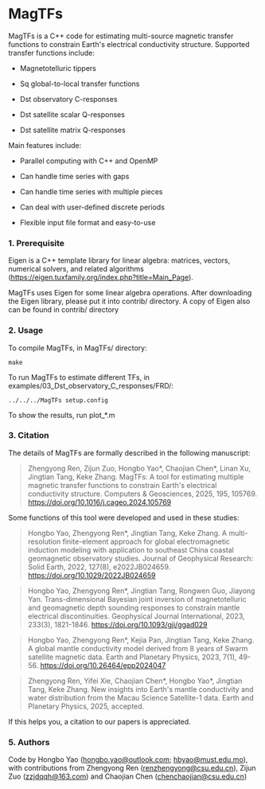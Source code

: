 # MagTFs
MagTFs is a C++ code for estimating multi-source magnetic transfer functions to constrain Earth's electrical conductivity structure. Supported transfer functions include:

- Magnetotelluric tippers

- Sq global-to-local transfer functions

- Dst observatory C-responses

- Dst satellite scalar Q-responses

- Dst satellite matrix Q-responses

Main features include:

- Parallel computing with C++ and OpenMP

- Can handle time series with gaps

- Can handle time series with multiple pieces

- Can deal with user-defined discrete periods

- Flexible input file format and easy-to-use

### 1. Prerequisite
Eigen is a C++ template library for linear algebra: matrices, vectors, numerical solvers, and related algorithms (https://eigen.tuxfamily.org/index.php?title=Main_Page).

MagTFs uses Eigen for some linear algebra operations. After downloading the Eigen library, please put it into contrib/ directory. A copy of Eigen also can be found in contrib/ directory

### 2. Usage
To compile MagTFs, in MagTFs/ directory:

```
make
```

To run MagTFs to estimate different TFs, in examples/03_Dst_observatory_C_responses/FRD/:

```
../../../MagTFs setup.config
```

To show the results, run plot_*.m

### 3. Citation

The details of MagTFs are formally described in the following manuscript:

> Zhengyong Ren, Zijun Zuo, Hongbo Yao*, Chaojian Chen*, Linan Xu, Jingtian Tang, Keke Zhang. MagTFs: A tool for estimating multiple magnetic transfer functions to constrain Earth's electrical conductivity structure. Computers & Geosciences, 2025, 195, 105769. https://doi.org/10.1016/j.cageo.2024.105769

Some functions of this tool were developed and used in these studies:

> Hongbo Yao, Zhengyong Ren*, Jingtian Tang, Keke Zhang. A multi-resolution finite-element approach for global electromagnetic induction modeling with application to southeast China coastal geomagnetic observatory studies. Journal of Geophysical Research: Solid Earth, 2022, 127(8), e2022JB024659. https://doi.org/10.1029/2022JB024659

> Hongbo Yao, Zhengyong Ren*, Jingtian Tang, Rongwen Guo, Jiayong Yan. Trans-dimensional Bayesian joint inversion of magnetotelluric and geomagnetic depth sounding responses to constrain mantle electrical discontinuities. Geophysical Journal International, 2023, 233(3), 1821-1846. https://doi.org/10.1093/gji/ggad029

> Hongbo Yao, Zhengyong Ren*, Kejia Pan, Jingtian Tang, Keke Zhang. A global mantle conductivity model derived from 8 years of Swarm satellite magnetic data. Earth and Planetary Physics, 2023, 7(1), 49-56. https://doi.org/10.26464/epp2024047

> Zhengyong Ren, Yifei Xie, Chaojian Chen*, Hongbo Yao*, Jingtian Tang, Keke Zhang. New insights into Earth's mantle conductivity and water distribution from the Macau Science Satellite-1 data. Earth and Planetary Physics, 2025, accepted.

If this helps you, a citation to our papers is appreciated.

### 5. Authors
Code by Hongbo Yao (hongbo.yao@outlook.com; hbyao@must.edu.mo), with contributions from Zhengyong Ren (renzhengyong@csu.edu.cn), Zijun Zuo (zzjdqqh@163.com) and Chaojian Chen (chenchaojian@csu.edu.cn)